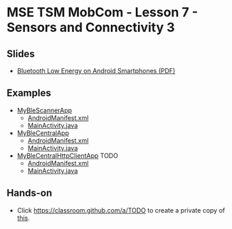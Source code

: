 # MSE TSM MobCom - Lesson 7 - Sensors and Connectivity 3
## Slides
* [Bluetooth Low Energy on Android Smartphones (PDF)](http://www.tamberg.org/mse/2020/hs/TSM_MobCom_BLEOnAndroidSmartphones.pdf)

## Examples
* [MyBleScannerApp](../../master/07/Android/MyBleScannerApp)
    * [AndroidManifest.xml](../../master/07/Android/MyBleScannerApp/app/src/main/AndroidManifest.xml)
    * [MainActivity.java](../../master/07/Android/MyBleScannerApp/app/src/main/java/org/tamberg/myblescannerapp/MainActivity.java)
* [MyBleCentralApp](../../master/07/Android/MyBleCentralApp)
    * [AndroidManifest.xml](../../master/07/Android/MyBleCentralApp/app/src/main/AndroidManifest.xml)
    * [MainActivity.java](../../master/07/Android/MyBleCentralApp/app/src/main/java/org/tamberg/myblecentralapp/MainActivity.java)
* [MyBleCentralHttpClientApp](../../master/07/Android/MyBleCentralHttpClientApp) TODO
    * [AndroidManifest.xml](../../master/07/Android/MyBleCentralHttpClientApp/app/src/main/AndroidManifest.xml)
    * [MainActivity.java](../../master/07/Android/MyBleCentralHttpClientApp/app/src/main/java/org/tamberg/myblecentralhttpclientapp/MainActivity.java)

## Hands-on
* Click https://classroom.github.com/a/TODO to create a private copy of [this](../../../../mse-tsm-mobcom-work-07/blob/master/README.md).
